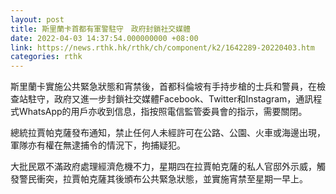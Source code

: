 ```yaml
---
layout: post
title: 斯里蘭卡首都有軍警駐守　政府封鎖社交媒體
date: 2022-04-03 14:37:54.000000000 +08:00
link: https://news.rthk.hk/rthk/ch/component/k2/1642289-20220403.htm
categories: rthk
---
```


斯里蘭卡實施公共緊急狀態和宵禁後，首都科倫坡有手持步槍的士兵和警員，在檢查站駐守，政府又進一步封鎖社交媒體Facebook、Twitter和Instagram，通訊程式WhatsApp的用戶亦收到信息，指按照電信監管委員會的指示，需要關閉。

總統拉賈帕克薩發布通知，禁止任何人未經許可在公路、公園、火車或海邊出現，軍隊亦有權在無逮捕令的情況下，拘捕疑犯。

大批民眾不滿政府處理經濟危機不力，星期四在拉賈帕克薩的私人官邸外示威，觸發警民衝突，拉賈帕克薩其後頒布公共緊急狀態，並實施宵禁至星期一早上。

